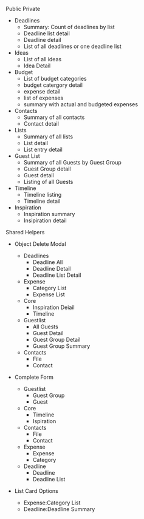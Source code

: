 Public
Private
* Deadlines
  * Summary: Count of deadlines by list
  * Deadline list detail
  * Deadline detail
  * List of all deadlines or one deadline list
* Ideas
  * List of all ideas
  * Idea Detail
* Budget
  * List of budget categories
  * budget catergory detail 
  * expense detail
  * list of expenses
  * summary with actual and budgeted expenses
* Contacts
  * Summary of all contacts
  * Contact detail
* Lists
  * Summary of all lists
  * List detail
  * List entry detail
* Guest List
  * Summary of all Guests by Guest Group
  * Guest Group detail
  * Guest detail
  * Listing of all Guests
* Timeline
  * Timeline listing
  * Timeline detail
* Inspiration
  * Inspiration summary
  * Insipiration detail
  

Shared Helpers
* Object Delete Modal
  * Deadlines
    * Deadline All
    * Deadline Detail
    * Deadline List Detail
  * Expense
    * Category List
    * Expense List
  * Core
    * Inspiration Deiail
    * Timeline
  * Guestlist
    * All Guests
    * Guest Detail
    * Guest Group Detail
    * Guest Group Summary
  * Contacts
    * File
    * Contact
* Complete Form
  * Guestlist
    * Guest Group
    * Guest
  * Core
      * Timeline
      * Ispiration
  * Contacts
      * File
      * Contact
  * Expense
    * Expense
    * Category
  * Deadline
    * Deadline
    * Deadline List


* List Card Options
  * Expense:Category List
  * Deadline:Deadline Summary